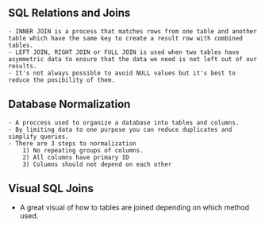 ## SQL Relations and Joins
    - INNER JOIN is a process that matches rows from one table and another table which have the same key to create a result row with combined tables. 
    - LEFT JOIN, RIGHT JOIN or FULL JOIN is used when two tables have asymmetric data to ensure that the data we need is not left out of our results.
    - It's not always possible to avoid NULL values but it's best to reduce the posibility of them.

## Database Normalization
    - A proccess used to organize a database into tables and columns.
    - By limiting data to one purpose you can reduce duplicates and simplify queries.
    - There are 3 steps to normalization
        1) No repeating groups of columns.
        2) All columns have primary ID
        3) Columns should not depend on each other

## Visual SQL Joins
  - A great visual of how to tables are joined depending on which method used.